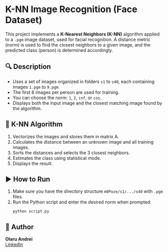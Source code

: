 # K-NN Image Recognition (Face Dataset)

This project implements a **K-Nearest Neighbors (K-NN)** algorithm applied to a `.pgm` image dataset, used for facial recognition. A distance metric (norm) is used to find the closest neighbors to a given image, and the predicted class (person) is determined accordingly.

## 🔍 Description

- Uses a set of images organized in folders `s1` to `s40`, each containing images `1.pgm` to `9.pgm`.
- The first 8 images per person are used for training.
- You can choose the norm: `1`, `2`, `inf`, or `cos`.
- Displays both the input image and the closest matching image found by the algorithm.

## 🧠 K-NN Algorithm

1. Vectorizes the images and stores them in matrix A.
2. Calculates the distance between an unknown image and all training images.
3. Sorts the distances and selects the 3 closest neighbors.
4. Estimates the class using statistical mode.
5. Displays the result.

## ▶️ How to Run

1. Make sure you have the directory structure `m0Poze/s1/.../s40` with `.pgm` files.
2. Run the Python script and enter the desired norm when prompted:
   ```
   python script.py
   ```

## 👤 Author

**Olaru Andrei**  
[LinkedIn](https://www.linkedin.com/in/andrei-olaru-6a471a190/)
